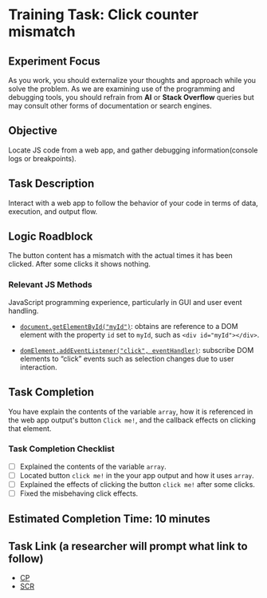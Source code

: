 # Training Task: Click counter mismatch 

## Experiment Focus

As you work, you should externalize your thoughts and approach while you solve the problem. As we are examining use of the programming and debugging tools, you should refrain from **AI** or **Stack Overflow** queries but may consult other forms of documentation or search engines.

## Objective

Locate JS code from a web app, and gather debugging information(console logs or breakpoints).


## Task Description

Interact with a web app to follow the behavior of your code in terms of data, execution, and output flow.

## Logic Roadblock

The button content has a mismatch with the actual times it has been clicked. After some clicks it shows nothing.

### Relevant JS Methods
 JavaScript programming experience, particularly in GUI and user event handling.

- [`document.getElementById("myId")`](https://developer.mozilla.org/en-US/docs/Web/API/Document/getElementById#syntax): obtains are reference to a DOM element with the property `id` set to `myId`, such as `<div id="myId"></div>`. 

- [`domElement.addEventListener("click", eventHandler)`](https://developer.mozilla.org/en-US/docs/Web/API/EventTarget/addEventListener#syntax): subscribe DOM elements to “click” events such as selection changes due to user interaction. 

## Task Completion
You have explain the contents of the variable `array`, how it is referenced in the web app output's button `Click me!`, and the callback effects on clicking that element.

### Task Completion Checklist
- [ ] Explained the contents of the variable `array`.
- [ ] Located button `click me!` in the your app output and how it uses `array`.
- [ ] Explained the effects of clicking the button `click me!` after some clicks.
- [ ] Fixed the misbehaving click effects.

## Estimated Completion Time: 10 minutes

## Task Link (a researcher will prompt what link to follow)
- [CP](https://codepen.io/luminaxster/pen/GRebNxL)
- [SCR](https://seecode.run)
